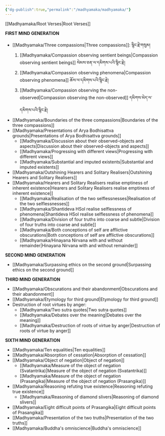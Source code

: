 ```yaml
---
{"dg-publish":true,"permalink":"/madhyamaka/madhyamaka/"}
---
```


[[Madhyamaka/Root Verses\|Root Verses]]

**FIRST MIND GENERATION**
- [[Madhyamaka/Three compassions\|Three compassions]]: སྙིང་རྗེ་གསུམ།
	1. [[Madhyamaka/Compassion observing sentient beings\|Compassion observing sentient beings]] སེམས་ཅན་ལ་དམིགས་པའི་སྙིང་རྗེ།
	2. [[Madhyamaka/Compassion observing phenomena\|Compassion observing phenomena]] ཆོས་ལ་དམིགས་པའི་སྙིང་རྗེ།
	3. [[Madhyamaka/Compassion observing the non-observed\|Compassion observing the non-observed]] དམིགས་མེད་ལ་དམིགས་པའི་སྙིང་རྗེ།
- [[Madhyamaka/Boundaries of the three compassions\|Boundaries of the three compassions]]
- [[Madhyamaka/Presentations of Arya Bodhisattva grounds\|Presentations of Arya Bodhisattva grounds]]
	- [[Madhyamaka/Discussion about their observed-objects and aspects\|Discussion about their observed-objects and aspects]]
	- [[Madhyamaka/Progressing with different views\|Progressing with different views]]
	- [[Madhyamaka/Substantial and imputed existents\|Substantial and imputed existents]]
- [[Madhyamaka/Outshining Hearers and Solitary Realisers\|Outshining Hearers and Solitary Realisers]]
- [[Madhyamaka/Hearers and Solitary Realisers realise emptiness of inherent existence\|Hearers and Solitary Realisers realise emptiness of inherent existence]]
	- [[Madhyamaka/Realisation of the two selflessnesses\|Realisation of the two selflessnesses]]
	- [[Madhyamaka/Shantideva HSol realise selflessness of phenomena\|Shantideva HSol realise selflessness of phenomena]]
	- [[Madhyamaka/Division of four truths into coarse and subtle\|Division of four truths into coarse and subtle]]
	- [[Madhyamaka/Both conceptions of self are afflictive obscurations\|Both conceptions of self are afflictive obscurations]]
	- [[Madhyamaka/Hinayana Nirvana with and without remainder\|Hinayana Nirvana with and without remainder]]

**SECOND MIND GENERATION**
- [[Madhyamaka/Surpassing ethics on the second ground\|Surpassing ethics on the second ground]]

**THIRD MIND GENERATION**
- [[Madhyamaka/Obscurations and their abandonment\|Obscurations and their abandonment]]
- [[Madhyamaka/Etymology for third ground\|Etymology for third ground]]
- Destruction of root virtues by anger:
	- [[Madhyamaka/Two sutra quotes\|Two sutra quotes]]
	- [[Madhyamaka/Debates over the meaning\|Debates over the meaning]]
	- [[Madhyamaka/Destruction of roots of virtue by anger\|Destruction of roots of virtue by anger]]

**SIXTH MIND GENERATION**
- [[Madhyamaka/Ten equalities\|Ten equalities]] 
- [[Madhyamaka/Absorption of cessation\|Absorption of cessation]]
- [[Madhyamaka/Object of negation\|Object of negation]]
	- [[Madhyamaka/Measure of the object of negation (Svatantrika)\|Measure of the object of negation (Svatantrika)]]
	- [[Madhyamaka/Measure of the object of negation (Prasangika)\|Measure of the object of negation (Prasangika)]]
- [[Madhyamaka/Reasoning refuting true existence\|Reasoning refuting true existence]]
	- [[Madhyamaka/Reasoning of diamond slivers\|Reasoning of diamond slivers]]
- [[Madhyamaka/Eight difficult points of Prasangika\|Eight difficult points of Prasangika]]
- [[Madhyamaka/Presentation of the two truths\|Presentation of the two truths]]
- [[Madhyamaka/Buddha's omniscience\|Buddha's omniscience]]



